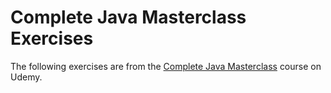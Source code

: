 # Complete Java Masterclass Exercises
The following exercises are from the [Complete Java Masterclass](https://www.udemy.com/java-the-complete-java-developer-course/learn/v4/content) course on Udemy.
